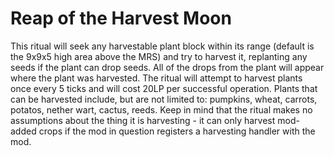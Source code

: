 # Reap of the Harvest Moon

This ritual will seek any harvestable plant block within its range (default is the 9x9x5 high area above the MRS) and try to harvest it, replanting any seeds if the plant can drop seeds. All of the drops from the plant will appear where the plant was harvested. The ritual will attempt to harvest plants once every 5 ticks and will cost 20LP per successful operation.
Plants that can be harvested include, but are not limited to: pumpkins, wheat, carrots, potatos, nether wart, cactus, reeds. Keep in mind that the ritual makes no assumptions about the thing it is harvesting - it can only harvest mod-added crops if the mod in question registers a harvesting handler with the mod.
